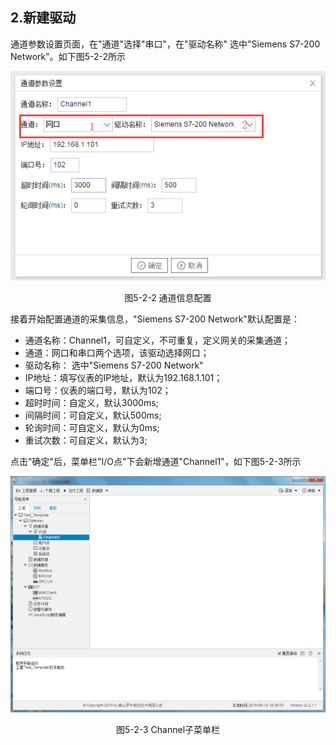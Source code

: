 ## 2.新建驱动

通道参数设置页面，在"通道"选择"串口"，在"驱动名称" 选中"Siemens S7-200 Network"。如下图5-2-2所示

![](assets/默认采集信息.png)

<center>  图5-2-2 通道信息配置	</center>

接着开始配置通道的采集信息，"Siemens S7-200 Network"默认配置是：

- 通道名称：Channel1，可自定义，不可重复，定义网关的采集通道；
- 通道：网口和串口两个选项，该驱动选择网口；
- 驱动名称： 选中"Siemens S7-200 Network"
- IP地址：填写仪表的IP地址，默认为192.168.1.101；
- 端口号：仪表的端口号，默认为102；
- 超时时间：自定义，默认3000ms; 
- 间隔时间：可自定义，默认500ms;
- 轮询时间：可自定义，默认为0ms;
- 重试次数：可自定义，默认为3;

点击"确定"后，菜单栏"I/O点"下会新增通道"Channel1"，如下图5-2-3所示

![](../../assets/通道创建完成.png)

<center> 图5-2-3 Channel子菜单栏</center>
